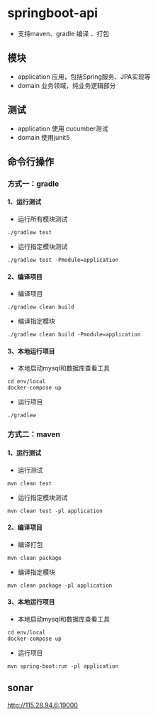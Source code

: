 # springboot-api

* 支持maven、gradle 编译 、打包

## 模块

- application 应用，包括Spring服务、JPA实现等
- domain 业务领域，纯业务逻辑部分

## 测试

- application 使用 cucumber测试
- domain 使用junit5

## 命令行操作

### 方式一：gradle

#### 1、运行测试

* 运行所有模块测试

```shell
./gradlew test
```

* 运行指定模块测试

```shell
./gradlew test -Pmodule=application
```

#### 2、编译项目

* 编译项目

```shell
./gradlew clean build
```

* 编译指定模块

```shell
./gradlew clean build -Pmodule=application
```

#### 3、本地运行项目

* 本地启动mysql和数据库查看工具

```shell
cd env/local
docker-compose up
```

* 运行项目

```shell
./gradlew 
 ```

### 方式二：maven

#### 1、运行测试

* 运行测试

```shell
mvn clean test
```

* 运行指定模块测试

```shell
mvn clean test -pl application
```

#### 2、编译项目

* 编译打包

```shell
mvn clean package
```

* 编译指定模块

```shell
mvn clean package -pl application
```

#### 3、本地运行项目

* 本地启动mysql和数据库查看工具

```shell
cd env/local
docker-compose up
```

* 运行项目

```shell
mvn spring-boot:run -pl application
 ```

## sonar

http://115.28.94.6:19000
